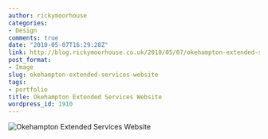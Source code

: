 ```yaml
---
author: rickymoorhouse
categories:
- Design
comments: true
date: "2010-05-07T16:29:28Z"
link: http://blog.rickymoorhouse.co.uk/2010/05/07/okehampton-extended-services-website/
post_format:
- Image
slug: okehampton-extended-services-website
tags:
- portfolio
title: Okehampton Extended Services Website
wordpress_id: 1910
---
```


![Okehampton Extended Services Website](http://samespirit.net/ricky/files/2010/05/olc-es-org-uk-500x347.png)

[
](http://rickymoorhouse.files.wordpress.com/2010/05/olc-es-org-uk.png)
